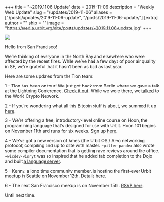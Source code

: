 +++
title = "~2019.11.06 Update"
date = 2019-11-06
description = "Weekly Web Update"
slug = "/updates/2019-11-06"
aliases = ["/posts/updates/2019-11-06-update", "/posts/2019-11-06-update/"]
[extra]
author = ""
ship = ""
image = "https://media.urbit.org/site/posts/updates/~2019.11.06-update.jpg"
+++

![](https://media.urbit.org/site/posts/updates/~2019.11.06-update.jpg)

Hello from San Francisco! 

We’re thinking of everyone in the North Bay and elsewhere who were affected by the recent fires. While we’ve had a few days of poor air quality in SF, we’re grateful that it hasn’t been as bad as last year. 

Here are some updates from the Tlon team:

1 -
Tlon has been on tour! We just got back from Berlin where we gave a talk at the Lightning Conference. [Check it out](https://youtu.be/vVIt06w3IbM?t=2030). While we were there, we [talked](https://www.youtube.com/watch?v=775vmOKxwSY) to the World Crypto Network.

2 - 
If you’re wondering what all this Bitcoin stuff is about, we summed it up [here](https://urbit.org/blog/urbit-and-bitcoin/).

3 - 
We’re offering a free, introductory-level online course on Hoon, the programming language that’s designed for use with Urbit. Hoon 101 begins on November 11th and runs for six weeks. Sign up [here](https://urbit.org/hoonschool/).

4 -
We’ve got a new version of Ames (the Urbit OS / Arvo networking protocol) compiling and up to date with master. `~pilfer-pandex` also wrote some compiler documentation that is getting rave reviews around the office. `~wicdev-wisryt` was so inspired that he added tab completion to the Dojo and built [a language server](https://github.com/urbit/urbit/pull/1910). 

5 - 
Kenny, a long time community member, is hosting the first-ever Urbit meetup in Seattle on November 12th. Details [here](http://meetu.ps/c/4tZGf/c0Pdg/a).
 
6 - 
The next San Francisco meetup is on November 15th. [RSVP here](https://www.meetup.com/urbit-sf/events/266146513/).
 
 
Until next time.